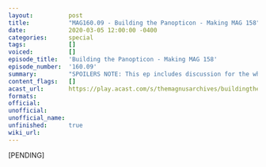 ```yaml
---
layout:          post
title:           "MAG160.09 - Building the Panopticon - Making MAG 158"
date:            2020-03-05 12:00:00 -0400
categories:      special
tags:            []
voiced:          []
episode_title:   'Building the Panopticon - Making MAG 158'
episode_number:  '160.09'
summary:         "SPOILERS NOTE: This ep includes discussion for the whole of Season 4, up to and including MAG160.<br/><br/>Anil hosts in this peek behind the curtain as members of the TMA production team talk about what it took to get gargantuan episode <i>Panopticon</i> to your ears!"
content_flags:   []
acast_url:       https://play.acast.com/s/themagnusarchives/buildingthepanopticon-makingmag158
formats:         
official:        
unofficial:      
unofficial_name: 
unfinished:      true
wiki_url:        
---
```


[PENDING]